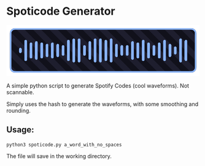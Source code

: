 # Spoticode Generator

![Look at these waves!](https://github.com/kerichdev/spoticode-generator/blob/main/spoticodebanner.png?raw=true)

A simple python script to generate Spotify Codes (cool waveforms). Not scannable.

Simply uses the hash to generate the waveforms, with some smoothing and rounding.

## Usage:
`python3 spoticode.py a_word_with_no_spaces`

The file will save in the working directory.
